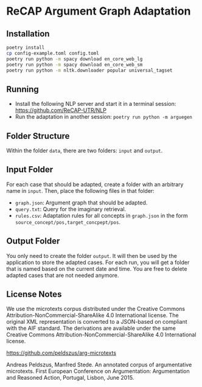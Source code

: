 # ReCAP Argument Graph Adaptation

## Installation

```sh
poetry install
cp config-example.toml config.toml
poetry run python -m spacy download en_core_web_lg
poetry run python -m spacy download en_core_web_sm
poetry run python -m nltk.downloader popular universal_tagset
```

## Running

- Install the following NLP server and start it in a terminal session: <https://github.com/ReCAP-UTR/NLP>
- Run the adaptation in another session:
  `poetry run python -m arguegen`

## Folder Structure

Within the folder `data`, there are two folders: `input` and `output`.

## Input Folder

For each case that should be adapted, create a folder with an arbitrary name in `input`.
Then, place the following files in that folder:

- `graph.json`: Argument graph that should be adapted.
- `query.txt`: Query for the imaginary retrieval.
- `rules.csv`: Adaptation rules for all concepts in `graph.json` in the form `source_concept/pos,target_concpept/pos`.

## Output Folder

You only need to create the folder `output`.
It will then be used by the application to store the adapted cases.
For each run, you will get a folder that is named based on the current date and time.
You are free to delete adapted cases that are not needed anymore.

## License Notes

We use the microtexts corpus distributed under the Creative Commons Attribution-NonCommercial-ShareAlike 4.0 International license.
The original XML representation is converted to a JSON-based on compliant with the AIF standard.
The derivations are available under the same Creative Commons Attribution-NonCommercial-ShareAlike 4.0 International license.

<https://github.com/peldszus/arg-microtexts>

Andreas Peldszus, Manfred Stede. An annotated corpus of argumentative microtexts. First European Conference on Argumentation: Argumentation and Reasoned Action, Portugal, Lisbon, June 2015.
